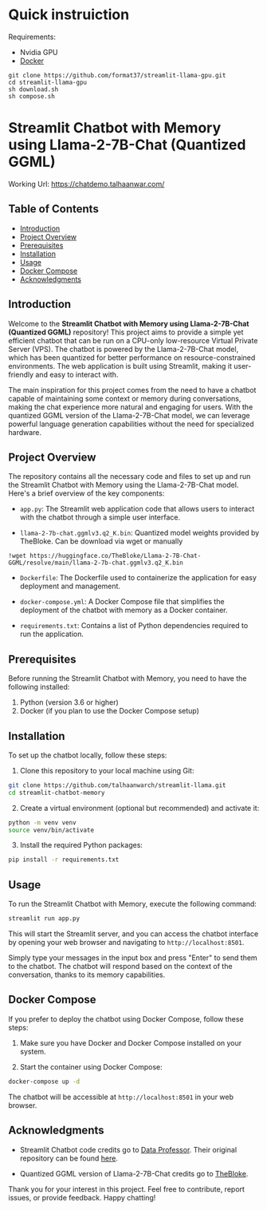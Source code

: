 # Quick instruiction
Requirements:
* Nvidia GPU
* [Docker](https://gist.github.com/format37/2d7bd6ffd92243d8578c284fc6b77e02)
```
git clone https://github.com/format37/streamlit-llama-gpu.git
cd streamlit-llama-gpu
sh download.sh
sh compose.sh
```
# Streamlit Chatbot with Memory using Llama-2-7B-Chat (Quantized GGML)

Working Url: https://chatdemo.talhaanwar.com/ 


## Table of Contents

- [Introduction](#introduction)
- [Project Overview](#project-overview)
- [Prerequisites](#prerequisites)
- [Installation](#installation)
- [Usage](#usage)
- [Docker Compose](#docker-compose)
- [Acknowledgments](#acknowledgments)

## Introduction

Welcome to the **Streamlit Chatbot with Memory using Llama-2-7B-Chat (Quantized GGML)** repository! This project aims to provide a simple yet efficient chatbot that can be run on a CPU-only low-resource Virtual Private Server (VPS). The chatbot is powered by the Llama-2-7B-Chat model, which has been quantized for better performance on resource-constrained environments. The web application is built using Streamlit, making it user-friendly and easy to interact with.

The main inspiration for this project comes from the need to have a chatbot capable of maintaining some context or memory during conversations, making the chat experience more natural and engaging for users. With the quantized GGML version of the Llama-2-7B-Chat model, we can leverage powerful language generation capabilities without the need for specialized hardware.

## Project Overview

The repository contains all the necessary code and files to set up and run the Streamlit Chatbot with Memory using the Llama-2-7B-Chat model. Here's a brief overview of the key components:

- `app.py`: The Streamlit web application code that allows users to interact with the chatbot through a simple user interface.

- `llama-2-7b-chat.ggmlv3.q2_K.bin`:  Quantized model weights provided by TheBloke.   Can be download via wget or manually  

```
!wget https://huggingface.co/TheBloke/Llama-2-7B-Chat-GGML/resolve/main/llama-2-7b-chat.ggmlv3.q2_K.bin
```

- `Dockerfile`: The Dockerfile used to containerize the application for easy deployment and management.

- `docker-compose.yml`: A Docker Compose file that simplifies the deployment of the chatbot with memory as a Docker container.

- `requirements.txt`: Contains a list of Python dependencies required to run the application.

## Prerequisites

Before running the Streamlit Chatbot with Memory, you need to have the following installed:

1. Python (version 3.6 or higher)
2. Docker (if you plan to use the Docker Compose setup)

## Installation

To set up the chatbot locally, follow these steps:

1. Clone this repository to your local machine using Git:

```bash
git clone https://github.com/talhaanwarch/streamlit-llama.git
cd streamlit-chatbot-memory
```

2. Create a virtual environment (optional but recommended) and activate it:

```bash
python -m venv venv
source venv/bin/activate  
```

3. Install the required Python packages:

```bash
pip install -r requirements.txt
```

## Usage

To run the Streamlit Chatbot with Memory, execute the following command:

```bash
streamlit run app.py
```

This will start the Streamlit server, and you can access the chatbot interface by opening your web browser and navigating to `http://localhost:8501`.

Simply type your messages in the input box and press "Enter" to send them to the chatbot. The chatbot will respond based on the context of the conversation, thanks to its memory capabilities.

## Docker Compose

If you prefer to deploy the chatbot using Docker Compose, follow these steps:

1. Make sure you have Docker and Docker Compose installed on your system.

2. Start the container using Docker Compose:

```bash
docker-compose up -d
```

The chatbot will be accessible at `http://localhost:8501` in your web browser.

## Acknowledgments

- Streamlit Chatbot code credits go to [Data Professor](https://github.com/dataprofessor). Their original repository can be found [here](https://github.com/dataprofessor/streamlit_chatbot).

- Quantized GGML version of Llama-2-7B-Chat credits go to [TheBloke](https://huggingface.co/TheBloke/Llama-2-7B-Chat-GGML).

Thank you for your interest in this project. Feel free to contribute, report issues, or provide feedback. Happy chatting!
